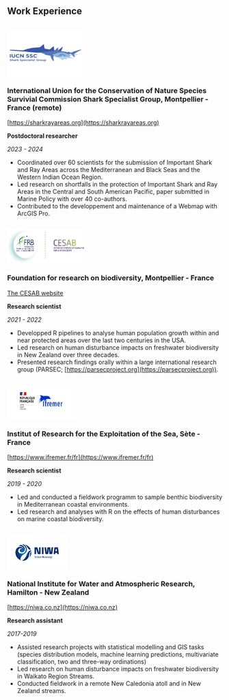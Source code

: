 ## Work Experience

<h2><img align="top" width="180" height="110" src="https://raw.githubusercontent.com/TheophileMt92/hydejack-starter-kit/gh-pages/assets/img/logos/SSG_logo.jpg" alt="SSG logo"> </h2>
<h3>International Union for the Conservation of Nature Species Survivial Commission Shark Specialist Group, Montpellier - France (remote)</h3>

[https://sharkrayareas.org](https://sharkrayareas.org)

**Postdoctoral researcher**

_2023 - 2024_

- Coordinated over 60 scientists for the submission of Important Shark and Ray Areas across the Mediterranean and Black Seas and the Western Indian Ocean Region. 
- Led research on shortfalls in the protection of Important Shark and Ray Areas in the Central and South American Pacific, paper submitted in Marine Policy with over 40 co-authors. 
- Contributed to the developpement and maintenance of a Webmap with ArcGIS Pro. 

 <h2> <img align="top" width="180" height="80" src="https://raw.githubusercontent.com/TheophileMt92/hydejack-starter-kit/gh-pages/assets/img/logos/CESAB_logo.jpeg" alt="CESAB logo"> </h2>
<h3>Foundation for research on biodiversity, Montpellier - France</h3>

[The CESAB website](https://www.fondationbiodiversite.fr/en/the-frb-in-action/programs-and-projects/le-cesab/)

**Research scientist**

_2021 - 2022_

- Developped R pipelines to analyse human population growth within and near protected areas over the last two centuries in the USA.
- Led research on human disturbance impacts on freshwater biodiversity in New Zealand over three decades.
-	Presented research findings orally within a large international research group (PARSEC; [https://parsecproject.org](https://parsecproject.org)).

<h2> <img align="top" width="160" height="80" src="https://raw.githubusercontent.com/TheophileMt92/hydejack-starter-kit/gh-pages/assets/img/logos/Ifremer_logo.png" alt="Ifremer logo"></h2>
<h3> Institut of Research for the Exploitation of the Sea, Sète - France</h3>

[https://www.ifremer.fr/fr](https://www.ifremer.fr/fr)

**Research scientist**

*2019 - 2020*

- Led and conducted a fieldwork programm to sample benthic biodiversity in Mediterranean coastal environments.
- Led research and analyses with R on the effects of human disturbances on marine coastal biodiversity. 

<h2> <img align="top" width="140" height="80" src="https://raw.githubusercontent.com/TheophileMt92/hydejack-starter-kit/gh-pages/assets/img/logos/NIWA_logo.png" alt="NIWA logo"></h2>
<h3> National Institute for Water and Atmospheric Research, Hamilton - New Zealand </h3>

[https://niwa.co.nz](https://niwa.co.nz)

**Research assistant**

*2017-2019*

- Assisted research projects with statistical modelling and GIS tasks (species distribution models, machine learning predictions, multivariate classification, two and three-way ordinations)
- Led research on human disturbance impacts on freshwater biodiversity in Waikato Region Streams. 
- Conducted fieldwork in a remote New Caledonia atoll and in New Zealand streams.